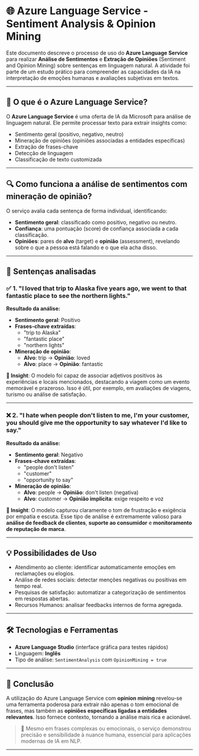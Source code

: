 # 🌐 Azure Language Service - Sentiment Analysis & Opinion Mining

Este documento descreve o processo de uso do **Azure Language Service** para realizar **Análise de Sentimentos** e **Extração de Opiniões** (Sentiment and Opinion Mining) sobre sentenças em linguagem natural. A atividade foi parte de um estudo prático para compreender as capacidades da IA na interpretação de emoções humanas e avaliações subjetivas em textos.

---

## 🚀 O que é o Azure Language Service?

O **Azure Language Service** é uma oferta de IA da Microsoft para análise de linguagem natural. Ele permite processar texto para extrair insights como:

- Sentimento geral (positivo, negativo, neutro)
- Mineração de opiniões (opiniões associadas a entidades específicas)
- Extração de frases-chave
- Detecção de linguagem
- Classificação de texto customizada

---

## 🔍 Como funciona a análise de sentimentos com mineração de opinião?

O serviço avalia cada sentença de forma individual, identificando:

- **Sentimento geral**: classificado como positivo, negativo ou neutro.
- **Confiança**: uma pontuação (score) de confiança associada a cada classificação.
- **Opiniões**: pares de **alvo** (target) e **opinião** (assessment), revelando sobre o que a pessoa está falando e o que ela acha disso.

---

## 🧪 Sentenças analisadas

### ✅ 1. "I loved that trip to Alaska five years ago, we went to that fantastic place to see the northern lights."

**Resultado da análise:**
- **Sentimento geral**: Positivo
- **Frases-chave extraídas**:
  - "trip to Alaska"
  - "fantastic place"
  - "northern lights"
- **Mineração de opinião**:
  - **Alvo**: trip → **Opinião**: loved
  - **Alvo**: place → **Opinião**: fantastic

**📌 Insight**: O modelo foi capaz de associar adjetivos positivos às experiências e locais mencionados, destacando a viagem como um evento memorável e prazeroso. Isso é útil, por exemplo, em avaliações de viagens, turismo ou análise de satisfação.

---

### ❌ 2. "I hate when people don't listen to me, I'm your customer, you should give me the opportunity to say whatever I'd like to say."

**Resultado da análise:**
- **Sentimento geral**: Negativo
- **Frases-chave extraídas**:
  - "people don't listen"
  - "customer"
  - "opportunity to say"
- **Mineração de opinião**:
  - **Alvo**: people → **Opinião**: don't listen (negativa)
  - **Alvo**: customer → **Opinião implícita**: exige respeito e voz

**📌 Insight**: O modelo capturou claramente o tom de frustração e exigência por empatia e escuta. Esse tipo de análise é extremamente valioso para **análise de feedback de clientes**, **suporte ao consumidor** e **monitoramento de reputação de marca**.

---

## 💡 Possibilidades de Uso

- Atendimento ao cliente: identificar automaticamente emoções em reclamações ou elogios.
- Análise de redes sociais: detectar menções negativas ou positivas em tempo real.
- Pesquisas de satisfação: automatizar a categorização de sentimentos em respostas abertas.
- Recursos Humanos: analisar feedbacks internos de forma agregada.

---

## 🛠 Tecnologias e Ferramentas

- **Azure Language Studio** (interface gráfica para testes rápidos)
- Linguagem: **Inglês**
- Tipo de análise: `SentimentAnalysis` com `OpinionMining = true`

---

## 🧠 Conclusão

A utilização do Azure Language Service com **opinion mining** revelou-se uma ferramenta poderosa para extrair não apenas o tom emocional de frases, mas também as **opiniões específicas ligadas a entidades relevantes**. Isso fornece contexto, tornando a análise mais rica e acionável.

> 💬 Mesmo em frases complexas ou emocionais, o serviço demonstrou precisão e sensibilidade à nuance humana, essencial para aplicações modernas de IA em NLP.

---